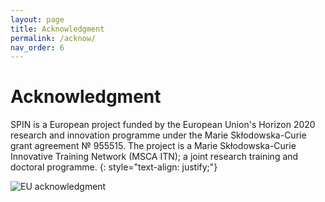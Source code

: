 ```yaml
---
layout: page
title: Acknowledgment
permalink: /acknow/
nav_order: 6
---
```


# Acknowledgment

SPIN is a European project funded by the European Union's Horizon 2020 research and innovation programme under the Marie Skłodowska-Curie grant agreement № 955515. The project is a Marie Skłodowska-Curie Innovative Training Network (MSCA ITN); a joint research training and doctoral programme. 
{: style="text-align: justify;"}

![EU acknowledgment](/assets/images/H2020_acknowledgment.png)
